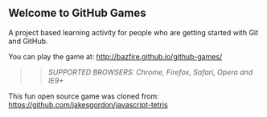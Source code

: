 ## Welcome to GitHub Games

A project based learning activity for people who are getting started with Git and GitHub.

You can play the game at: http://bazfire.github.io/github-games/

>> _*SUPPORTED BROWSERS*: Chrome, Firefox, Safari, Opera and IE9+_

This fun open source game was cloned from: https://github.com/jakesgordon/javascript-tetris
